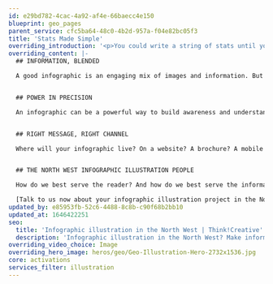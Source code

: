 ```yaml
---
id: e29bd782-4cac-4a92-af4e-66baecc4e150
blueprint: geo_pages
parent_service: cfc5ba64-48c0-4b2d-957a-f04e82bc05f3
title: 'Stats Made Simple'
overriding_introduction: '<p>You could write a string of stats until you feel you’ve proved your point. But the danger with lots of bullet points is that only the first couple will ever make their mark. So when you have a lot of informational snippets to get across and need a compelling way of doing it, choose an infographic. Our North West infographic illustrators know how to turn dry data into a powerful case.</p>'
overriding_content: |-
  ## INFORMATION, BLENDED

  A good infographic is an engaging mix of images and information. But a great infographic does more, using the data to add punch to the imagery and the imagery to elevate the data. Our North West infographic illustration team know that only when both elements work seamlessly together do you get an infographic that really delivers.


  ## POWER IN PRECISION

  An infographic can be a powerful way to build awareness and understanding – but only if the illustrations precisely serve the data. That’s why Think!Creative’s North West infographic illustration team take the time to understand what your goals are. It’s how we ensure the infographic become a true aid to understanding, not a distraction.


  ## RIGHT MESSAGE, RIGHT CHANNEL

  Where will your infographic live? On a website? A brochure? A mobile device? The channels you use to distribute your infographic will influence everything from design decisions to word counts to interactivity. So if you want a North West infographic illustration team who can make your infographics work everywhere, talk to us.


  ## THE NORTH WEST INFOGRAPHIC ILLUSTRATION PEOPLE

  How do we best serve the reader? And how do we best serve the information? When it comes down to it, those are the only two questions that matter when you’re designing an infographic. We make sure those twin objectives stay at the forefront of our minds, so the end result delivers the results you need.

  [Talk to us now about your infographic illustration project in the North West.](/contact)
updated_by: e85953fb-52c6-4488-8c8b-c90f68b2bb10
updated_at: 1646422251
seo:
  title: 'Infographic illustration in the North West | Think!Creative'
  description: 'Infographic illustration in the North West? Make information easier – with infographic design services from Think!Creative. Find us on 01253 297900'
overriding_video_choice: Image
overriding_hero_image: heros/geo/Geo-Illustration-Hero-2732x1536.jpg
core: activations
services_filter: illustration
---
```

